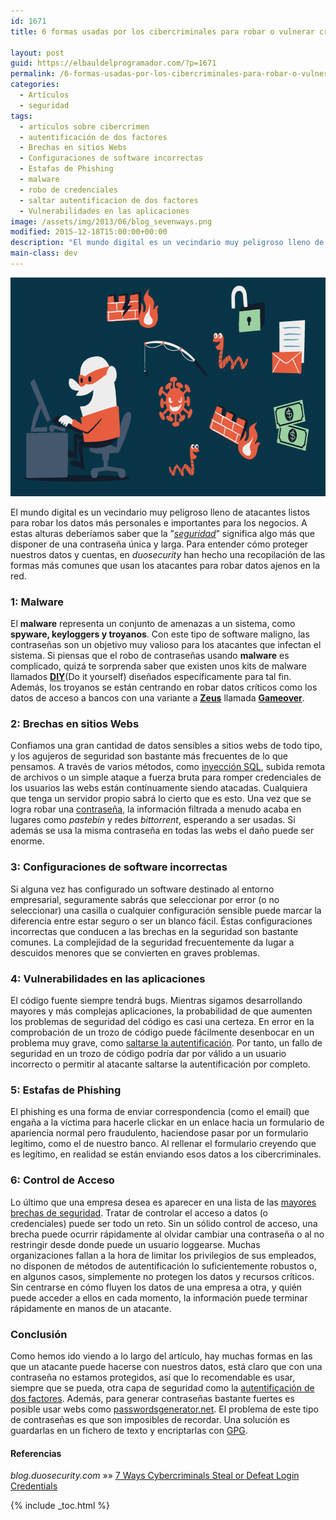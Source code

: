 ```yaml
---
id: 1671
title: 6 formas usadas por los cibercriminales para robar o vulnerar credenciales de login

layout: post
guid: https://elbauldelprogramador.com/?p=1671
permalink: /6-formas-usadas-por-los-cibercriminales-para-robar-o-vulnerar-credenciales-de-login/
categories:
  - Artículos
  - seguridad
tags:
  - articulos sobre cibercrimen
  - autentificación de dos factores
  - Brechas en sitios Webs
  - Configuraciones de software incorrectas
  - Estafas de Phishing
  - malware
  - robo de credenciales
  - saltar autentificacion de dos factores
  - Vulnerabilidades en las aplicaciones
image: /assets/img/2013/06/blog_sevenways.png
modified: 2015-12-18T15:00:00+00:00
description: "El mundo digital es un vecindario muy peligroso lleno de atacantes listos para robar los datos más personales e importantes para los negocios. A estas alturas deberíamos saber que la ”seguridad” significa algo más que disponer de una contraseña única y larga. Para entender cómo proteger nuestros datos y cuentas, en duosecurity han hecho una recopilación de las formas más comunes que usan los atacantes para robar datos ajenos en la red."
main-class: dev
---
```

<img src="/assets/img/2013/06/blog_sevenways.png" alt="7 formas usadas por cibercriminales para robar o vulnerar credenciales de login" width="700" height="350" class="thumbnail aligncenter size-full wp-image-1685" />

El mundo digital es un vecindario muy peligroso lleno de atacantes listos para robar los datos más personales e importantes para los negocios. A estas alturas deberíamos saber que la ”*[seguridad][1]*” significa algo más que disponer de una contraseña única y larga. Para entender cómo proteger nuestros datos y cuentas, en *duosecurity* han hecho una recopilación de las formas más comunes que usan los atacantes para robar datos ajenos en la red.  

<!--ad-->

### 1: Malware

El **malware** representa un conjunto de amenazas a un sistema, como **spyware, keyloggers y troyanos**. Con este tipo de software maligno, las contraseñas son un objetivo muy valioso para los atacantes que infectan el sistema. Si piensas que el robo de contraseñas usando **malware** es complicado, quizá te sorprenda saber que existen unos kits de malware llamados **<a href="http://blog.webroot.com/2013/01/30/a-peek-inside-a-diy-password-stealing-malware/" target="_blank">DIY</a>**(Do it yourself) diseñados específicamente para tal fin. Además, los troyanos se están centrando en robar datos críticos como los datos de acceso a bancos con una variante a **<a href="http://en.wikipedia.org/wiki/Zeus_(Trojan_horse)" target="_blank">Zeus</a>** llamada **<a href="http://gcn.com/articles/2012/01/10/zeus-trojan-returns-steals-bank-account-info-fbi-warns.aspx" target="_blank">Gameover</a>**.

### 2: Brechas en sitios Webs

Confiamos una gran cantidad de datos sensibles a sitios webs de todo tipo, y los agujeros de seguridad son bastante más frecuentes de lo que pensamos. A través de varios métodos, como [inyección SQL][2], subida remota de archivos o un simple ataque a fuerza bruta para romper credenciales de los usuarios las webs están contínuamente siendo atacadas. Cualquiera que tenga un servidor propio sabrá lo cierto que es esto. Una vez que se logra robar una [contraseña][3], la información filtrada a menudo acaba en lugares como *pastebin* y redes *bittorrent*, esperando a ser usadas. Si además se usa la misma contraseña en todas las webs el daño puede ser enorme.

### 3: Configuraciones de software incorrectas

Si alguna vez has configurado un software destinado al entorno empresarial, seguramente sabrás que seleccionar por error (o no seleccionar) una casilla o cualquier configuración sensible puede marcar la diferencia entre estar seguro o ser un blanco fácil. Éstas configuraciones incorrectas que conducen a las brechas en la seguridad son bastante comunes. La complejidad de la seguridad frecuentemente da lugar a descuidos menores que se convierten en graves problemas.

### 4: Vulnerabilidades en las aplicaciones

El código fuente siempre tendrá bugs. Mientras sigamos desarrollando mayores y más complejas aplicaciones, la probabilidad de que aumenten los problemas de seguridad del código es casi una certeza. En error en la comprobación de un trozo de código puede fácilmente desenbocar en un problema muy grave, como <a href="http://www.enterprisenetworkingplanet.com/netsecur/article.php/3916331/Watch-for-Authentication-Bypass-Vulnerabilities.htm" target="_blank">saltarse la autentificación</a>. Por tanto, un fallo de seguridad en un trozo de código podría dar por válido a un usuario incorrecto o permitir al atacante saltarse la autentificación por completo.

### 5: Estafas de Phishing

El phishing es una forma de enviar correspondencia (como el email) que engaña a la víctima para hacerle clickar en un enlace hacia un formulario de apariencia normal pero fraudulento, haciendose pasar por un formulario legítimo, como el de nuestro banco. Al rellenar el formulario creyendo que es legítimo, en realidad se están enviando esos datos a los cibercriminales.

### 6: Control de Acceso

Lo último que una empresa desea es aparecer en una lista de las <a href="http://www.darkreading.com/database/5-big-database-breaches-of-spring-2013/240155864" target="_blank">mayores brechas de seguridad</a>. Tratar de controlar el acceso a datos (o credenciales) puede ser todo un reto. Sin un sólido control de acceso, una brecha puede ocurrir rápidamente al olvidar cambiar una contraseña o al no restringir desde donde puede un usuario loggearse. Muchas organizaciones fallan a la hora de limitar los privilegios de sus empleados, no disponen de métodos de autentificación lo suficientemente robustos o, en algunos casos, simplemente no protegen los datos y recursos críticos. Sin centrarse en cómo fluyen los datos de una empresa a otra, y quién puede acceder a ellos en cada momento, la información puede terminar rápidamente en manos de un atacante.

### Conclusión

Como hemos ido viendo a lo largo del artículo, hay muchas formas en las que un atacante puede hacerse con nuestros datos, está claro que con una contraseña no estamos protegidos, así que lo recomendable es usar, siempre que se pueda, otra capa de seguridad como la [autentificación de dos factores][4]. Además, para generar contraseñas bastante fuertes es posible usar webs como <a href="http://passwordsgenerator.net/" target="_blank">passwordsgenerator.net</a>. El problema de este tipo de contraseñas es que son imposibles de recordar. Una solución es guardarlas en un fichero de texto y encriptarlas con <a href="/editar-y-crear-archivos-cifrados-con-gpg-en-vim/" title="Editar y crear archivos cifrados con GPG en Vim" target="_blank">GPG</a>.

#### Referencias

*blog.duosecurity.com* »» <a href="https://blog.duosecurity.com/2013/06/7-ways-cybercriminals-steal-or-defeat-login-credentials-2/" target="_blank">7 Ways Cybercriminals Steal or Defeat Login Credentials</a>



 [1]: /seguridad/
 [2]: /introduccion-sql-sql-introduction/
 [3]: /como-se-almacenan-tus-contrasenas-en-internet-y-cuando-la-longitud-de-la-misma-no-importa/ "Cómo se almacenan tus contraseñas en internet (y cuando la longitud de la misma no importa)"
 [4]: /todos-los-lugares-donde-deberias-habilitar-autenticacion-de-dos-factores-ahora-mismo/ "Todos los lugares donde deberías habilitar la Autenticación de Dos Factores ahora mismo"

{% include _toc.html %}
